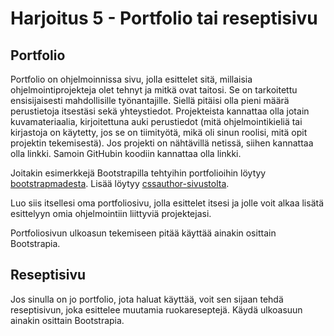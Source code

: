 # Harjoitus 5 - Portfolio tai reseptisivu

## Portfolio

Portfolio on ohjelmoinnissa sivu, jolla esittelet sitä, millaisia ohjelmointiprojekteja olet tehnyt ja mitkä ovat taitosi. Se on tarkoitettu ensisijaisesti mahdollisille työnantajille. Siellä pitäisi olla pieni määrä perustietoja itsestäsi sekä yhteystiedot. Projekteista kannattaa olla jotain kuvamateriaalia, kirjoitettuna auki perustiedot (mitä ohjelmointikieliä tai kirjastoja on käytetty, jos se on tiimityötä, mikä oli sinun roolisi, mitä opit projektin tekemisestä). Jos projekti on nähtävillä netissä, siihen kannattaa olla linkki. Samoin GitHubin koodiin kannattaa olla linkki.

Joitakin esimerkkejä Bootstrapilla tehtyihin portfolioihin löytyy [bootstrapmadesta](https://bootstrapmade.com/bootstrap-portfolio-templates/)<base target="_blank">.
Lisää löytyy [cssauthor-sivustolta](https://cssauthor.com/free-bootstrap-portfolio-templates/)<base target="_blank">. 

Luo siis itsellesi oma portfoliosivu, jolla esittelet itsesi ja jolle voit alkaa lisätä esittelyyn omia ohjelmointiin liittyviä projektejasi.

Portfoliosivun ulkoasun tekemiseen pitää käyttää ainakin osittain Bootstrapia.

## Reseptisivu

Jos sinulla on jo portfolio, jota haluat käyttää, voit sen sijaan tehdä reseptisivun, joka esittelee muutamia ruokareseptejä. Käydä ulkoasuun ainakin osittain Bootstrapia.
